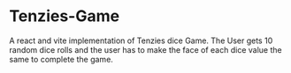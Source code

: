 # Tenzies-Game
A react and vite implementation of Tenzies dice Game.
The User gets 10 random dice rolls and the user has to make the face of each dice value the same to complete the game.



